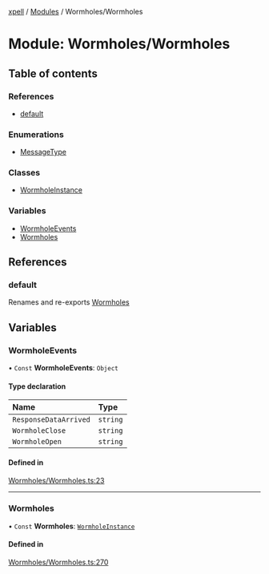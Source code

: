 [xpell](../README.md) / [Modules](../modules.md) / Wormholes/Wormholes

# Module: Wormholes/Wormholes

## Table of contents

### References

- [default](Wormholes_Wormholes.md#default)

### Enumerations

- [MessageType](../enums/Wormholes_Wormholes.MessageType.md)

### Classes

- [WormholeInstance](../classes/Wormholes_Wormholes.WormholeInstance.md)

### Variables

- [WormholeEvents](Wormholes_Wormholes.md#wormholeevents)
- [Wormholes](Wormholes_Wormholes.md#wormholes)

## References

### default

Renames and re-exports [Wormholes](Wormholes_Wormholes.md#wormholes)

## Variables

### WormholeEvents

• `Const` **WormholeEvents**: `Object`

#### Type declaration

| Name | Type |
| :------ | :------ |
| `ResponseDataArrived` | `string` |
| `WormholeClose` | `string` |
| `WormholeOpen` | `string` |

#### Defined in

[Wormholes/Wormholes.ts:23](https://github.com/fridman-tamir/XPell/blob/be3d5a4/src/Wormholes/Wormholes.ts#L23)

___

### Wormholes

• `Const` **Wormholes**: [`WormholeInstance`](../classes/Wormholes_Wormholes.WormholeInstance.md)

#### Defined in

[Wormholes/Wormholes.ts:270](https://github.com/fridman-tamir/XPell/blob/be3d5a4/src/Wormholes/Wormholes.ts#L270)
